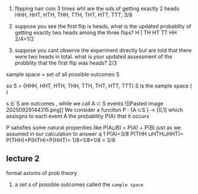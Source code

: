 1. flipping hair coin 3 times wht are the ods of getting exactly 2 heads HHH, HHT, HTH, THH, TTH, THT, HTT, TTT, 3/8
    
2. suppose you see the first flip is heads, what is the updated probablity of getting exactly two heads among the three flips? H | TH HT TT HH 2/4=1/2
    
3. suppose you cant observe the experiment directly but are told that there were two heads in total. what is your updated assessment of the probblity that the first flip was heads? 2/3
    

sample space = set of all possible outcomes S

so S = {HHH, HHT, HTH, THH, TTH, THT, HTT, TTT} S is the sample space ( )

s ∈ S are outcomes , while we call A ⊂ S events ![[Pasted image 20250929144315.png]] We consider a funciton P : {A ⊂S } -> [0,1] which assisgns to each event A the probablitiy P(A) that it occurs

P satisfies some natural properities like P(A⊔B) = P(A) + P(B) just as we assumed in our calculation to answer q 1 P(A)=3/8 P(THH ⊔HTH⊔HHT)= P(THH)+P(HTH)+P(HHT)= 1/8+1/8+1/8 = 3/8


## lecture 2 
formal axioms of prob theory
1. a set s of possible outcomes called the `sample space`
	